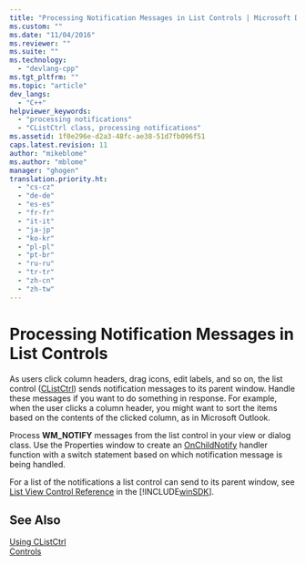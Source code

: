 ```yaml
---
title: "Processing Notification Messages in List Controls | Microsoft Docs"
ms.custom: ""
ms.date: "11/04/2016"
ms.reviewer: ""
ms.suite: ""
ms.technology: 
  - "devlang-cpp"
ms.tgt_pltfrm: ""
ms.topic: "article"
dev_langs: 
  - "C++"
helpviewer_keywords: 
  - "processing notifications"
  - "CListCtrl class, processing notifications"
ms.assetid: 1f0e296e-d2a3-48fc-ae38-51d7fb096f51
caps.latest.revision: 11
author: "mikeblome"
ms.author: "mblome"
manager: "ghogen"
translation.priority.ht: 
  - "cs-cz"
  - "de-de"
  - "es-es"
  - "fr-fr"
  - "it-it"
  - "ja-jp"
  - "ko-kr"
  - "pl-pl"
  - "pt-br"
  - "ru-ru"
  - "tr-tr"
  - "zh-cn"
  - "zh-tw"
---
```

# Processing Notification Messages in List Controls
As users click column headers, drag icons, edit labels, and so on, the list control ([CListCtrl](../mfc/reference/clistctrl-class.md)) sends notification messages to its parent window. Handle these messages if you want to do something in response. For example, when the user clicks a column header, you might want to sort the items based on the contents of the clicked column, as in Microsoft Outlook.  
  
 Process **WM_NOTIFY** messages from the list control in your view or dialog class. Use the Properties window to create an [OnChildNotify](../mfc/reference/cwnd-class.md#cwnd__onchildnotify) handler function with a switch statement based on which notification message is being handled.  
  
 For a list of the notifications a list control can send to its parent window, see [List View Control Reference](http://msdn.microsoft.com/library/windows/desktop/bb774737) in the [!INCLUDE[winSDK](../atl/includes/winsdk_md.md)].  
  
## See Also  
 [Using CListCtrl](../mfc/using-clistctrl.md)   
 [Controls](../mfc/controls-mfc.md)

